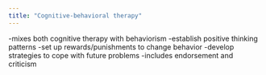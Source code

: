 ```yaml
---
title: "Cognitive-behavioral therapy"
---
```

-mixes both cognitive therapy with behaviorism
-establish positive thinking patterns
-set up rewards/punishments to change behavior
-develop strategies to cope with future problems
-includes endorsement and criticism

